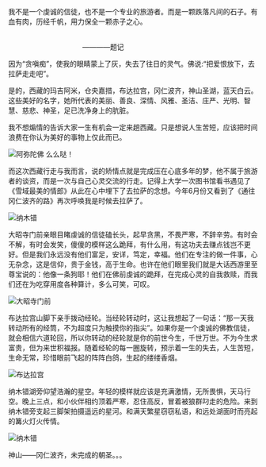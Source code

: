 我不是一个虔诚的信徒，也不是一个专业的旅游者。而是一颗跌落凡间的石子。有血有肉，历经千帆，用力保全一颗赤子之心。

&nbsp;&nbsp;&nbsp;&nbsp;&nbsp;&nbsp;&nbsp;&nbsp;&nbsp;&nbsp;&nbsp;&nbsp;&nbsp;&nbsp;&nbsp;&nbsp;&nbsp;&nbsp;
&nbsp;&nbsp;&nbsp;&nbsp;&nbsp;&nbsp;&nbsp;&nbsp;&nbsp;&nbsp;&nbsp;&nbsp; &nbsp;&nbsp;&nbsp;&nbsp;&nbsp;&nbsp;&nbsp;&nbsp;&nbsp;&nbsp;&nbsp;&nbsp;&nbsp;&nbsp;&nbsp;&nbsp;&nbsp;&nbsp;
&nbsp;&nbsp;&nbsp;&nbsp;&nbsp;&nbsp;&nbsp;&nbsp;&nbsp;&nbsp;&nbsp;&nbsp; &nbsp;&nbsp;&nbsp;&nbsp;&nbsp;&nbsp;&nbsp;&nbsp;&nbsp;&nbsp;&nbsp;&nbsp;&nbsp;&nbsp;&nbsp;&nbsp;&nbsp;&nbsp;
&nbsp;&nbsp;&nbsp;&nbsp;&nbsp;&nbsp;&nbsp;&nbsp;&nbsp;&nbsp;&nbsp;&nbsp; &nbsp;&nbsp;&nbsp;&nbsp;&nbsp;&nbsp;&nbsp;&nbsp;&nbsp;&nbsp;&nbsp;&nbsp;&nbsp;&nbsp;&nbsp;&nbsp;&nbsp;&nbsp;
&nbsp;&nbsp;&nbsp;&nbsp;&nbsp;&nbsp;&nbsp;&nbsp;&nbsp;&nbsp;&nbsp;&nbsp; &nbsp;&nbsp;&nbsp;&nbsp;&nbsp;&nbsp;&nbsp;&nbsp;&nbsp;&nbsp;&nbsp;&nbsp;&nbsp;&nbsp;&nbsp;&nbsp;&nbsp;&nbsp;
&nbsp;&nbsp;&nbsp;&nbsp;&nbsp;&nbsp;&nbsp;&nbsp;&nbsp;&nbsp;&nbsp;&nbsp;&nbsp;&nbsp;&nbsp;&nbsp;&nbsp;&nbsp; ————题记

因为“贪嗔痴”，使我的眼睛蒙上了灰，失去了往日的灵气。佛说:“把爱恨放下，去拉萨走走吧”。

是的，西藏的玛吉阿米，仓央嘉措，布达拉宫，冈仁波齐，神山圣湖，蓝天白云。这些美好的名字，她所代表的美丽、善良、深情、风雅、圣洁、庄严、光明、智慧、慈悲、神圣，足已洗净身上的肮脏。

我不想煽情的告诉大家一生有机会一定来趟西藏。只是想说人生苦短，应该把时间浪费在你认为美好的事物上仅此而已。

![阿弥陀佛 么么哒！](https://mmbiz.qpic.cn/mmbiz_jpg/4iaE7bB4HCjcr4cK9XFng8xK0iaHXOrCsV1GzuQ6MeabAnthl5tvA9ANcbppict0DSXE5XlqwlnnzBHIwPr3OiaWmw/0?wx_fmt=jpeg)

而这次西藏行走与我而言，说的矫情点就是完成压在心底多年的梦，他不属于旅游者的谈资，而是一次与自己心灵交流的行走。记得上大学一次图书馆看书遇见了《雪域最美的情郎》从此在心中埋下了去拉萨的念想。今年6月份又看到了《通往冈仁波齐的路》再次呼唤我是时候去拉萨了。


![纳木错](https://mmbiz.qpic.cn/mmbiz_jpg/4iaE7bB4HCjcr4cK9XFng8xK0iaHXOrCsVTAiccEU8AT80mTpADH4sqZA3qBWrRTt3wcibHmLsQdHIGSkwlDXAcxeA/0?wx_fmt=jpeg)

大昭寺门前亲眼目睹虔诚的信徒磕长头，起早贪黑，不畏严寒，不辞辛劳。有时会不解，有时会发笑，傻傻的模样这么跪拜，有什么用，有这功夫去赚点钱岂不更好。但是我们永远没有他们富足，安详，笃定，幸福。他们在专注的做一件事，心无杂念，这是信仰，贵于金钱，高于生命。也许在他们眼里我们就是大话西游里至尊宝说的：他像一条狗耶！他们在佛前虔诚的跪拜，在完成心灵的自我救赎，而我们还在为吃穿用度各种算计，多么可笑，可叹。


![大昭寺门前](https://mmbiz.qpic.cn/mmbiz_jpg/4iaE7bB4HCjdLQkVxjicZKG805l8RltT2qHFY9dl3Suqr771L1ty84I4xCQ8MVN7hWMku4q2IibJQFR73aBn7x0fA/0?wx_fmt=jpeg)
</br>

布达拉宫山脚下亲手拨动经轮。当经轮转动时，这让我想起了一句话：“那一天我转动所有的经筒，不为超度只为触摸你的指尖”。如果你是一个虔诚的佛教信徒，就会相信六道轮回，所以你转动的经轮就是你的前世今生，千世万世。不为今生求富贵，但为来世积福报。随着经轮的每一圈旋转，预示着一生的失去，人生苦短，生命无常，珍惜眼前飞起的阵阵白鸽，生起的缕缕香烟。


![布达拉宫](https://mmbiz.qpic.cn/mmbiz_jpg/4iaE7bB4HCjdLQkVxjicZKG805l8RltT2qY3Wnc0Ju75pked1RBghkBiaa8aiaAZxn4UFqkMQuNvwx0Afn07aIic1rw/0?wx_fmt=jpeg)



纳木错湖旁仰望浩瀚的星空。年轻的模样就应该是充满激情，无所畏惧，天马行空。晚上三点，和小伙伴相约顶着严寒，忍住高反，冒着被狼群叼走的危险。来到纳木错旁支起三脚架拍摄遥远的星河。和满天繁星窃窃私语，和远处湖面时而亮起的篝火灯火传情。


![纳木错](https://mmbiz.qpic.cn/mmbiz_jpg/4iaE7bB4HCjdLQkVxjicZKG805l8RltT2qTSsMAPfcv2CNR7ibKQf3EbzfrOUkPmeUT4hpZgekZFy0tfib8yhYUGibQ/0?wx_fmt=jpeg)

神山——冈仁波齐，未完成的朝圣。。。

